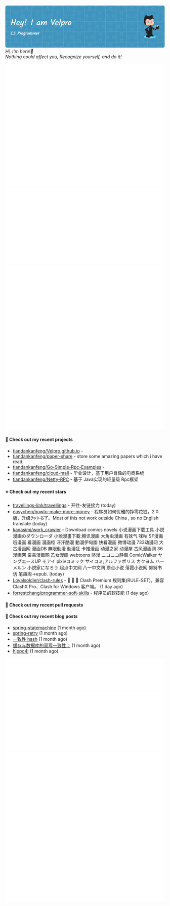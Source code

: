 ![Header](./github-header-image.png)
_Hi, I'm here!👋_
<br>
_Nothing could affect you, Recognize yourself, and do it!_



![Metrics](/github-metrics.svg)
![Metrics](/metrics.plugin.languages.details.svg)
![Metrics](/metrics.plugin.languages.recent.svg)
![Metrics](/metrics.plugin.stars.svg)
![Metrics](/metrics.plugin.topics.svg)


















#### 🌱 Check out my recent projects

- [tiandankanfeng/Velpro.github.io](https://github.com/tiandankanfeng/Velpro.github.io) - 
- [tiandankanfeng/paper-share](https://github.com/tiandankanfeng/paper-share) - store some amazing papers which i have read.
- [tiandankanfeng/Go-Simple-Rpc-Examples](https://github.com/tiandankanfeng/Go-Simple-Rpc-Examples) - 
- [tiandankanfeng/cloud-mall](https://github.com/tiandankanfeng/cloud-mall) - 毕业设计，基于用户肖像的电商系统
- [tiandankanfeng/Netty-RPC](https://github.com/tiandankanfeng/Netty-RPC) - 基于 Java实现的轻量级 Rpc框架

#### ⭐ Check out my recent stars

- [travellings-link/travellings](https://github.com/travellings-link/travellings) - 开往-友链接力 (today)
- [easychen/howto-make-more-money](https://github.com/easychen/howto-make-more-money) - 程序员如何优雅的挣零花钱，2.0版，升级为小书了。Most of this not work outside China , so no English translate (today)
- [kanasimi/work_crawler](https://github.com/kanasimi/work_crawler) - Download comics novels 小说漫画下载工具 小説漫画のダウンローダ 小說漫畫下載:腾讯漫画 大角虫漫画 有妖气 咪咕 SF漫画 哦漫画 看漫画 漫画柜 汗汗酷漫 動漫伊甸園 快看漫画 微博动漫 733动漫网 大古漫画网 漫画DB 無限動漫 動漫狂 卡推漫画 动漫之家 动漫屋 古风漫画网 36漫画网 亲亲漫画网 乙女漫画 webtoons 咚漫 ニコニコ静画 ComicWalker ヤングエースUP モアイ pixivコミック サイコミ;アルファポリス カクヨム ハーメルン 小説家になろう 起点中文网 八一中文网 顶点小说 落霞小说网 努努书坊 笔趣阁→epub. (today)
- [Loyalsoldier/clash-rules](https://github.com/Loyalsoldier/clash-rules) - 🦄️ 🎃 👻 Clash Premium 规则集(RULE-SET)，兼容 ClashX Pro、Clash for Windows 客户端。 (1 day ago)
- [forrestchang/programmer-soft-skills](https://github.com/forrestchang/programmer-soft-skills) - 程序员的软技能 (1 day ago)




#### 🔨 Check out my recent pull requests


#### 📜 Check out my recent blog posts
- [spring-statemachine](https://liangye-xo.xyz/?p=750) (1 month ago)
- [spring-retry](https://liangye-xo.xyz/?p=747) (1 month ago)
- [一致性 hash](https://liangye-xo.xyz/?p=746) (1 month ago)
- [缓存与数据库的双写一致性：](https://liangye-xo.xyz/?p=744) (1 month ago)
- [hippo4j](https://liangye-xo.xyz/?p=743) (1 month ago)

![Metrics](/metrics.plugin.achievements.svg)
![Metrics](/metrics.plugin.anilist.characters.svg)
![Metrics](/metrics.plugin.anilist.svg)
